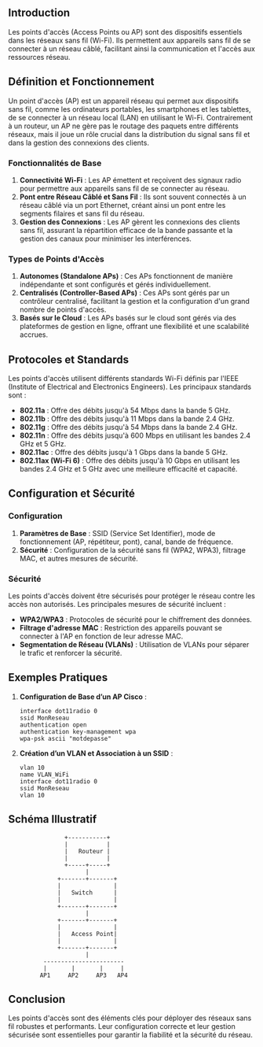 
## Introduction
Les points d'accès (Access Points ou AP) sont des dispositifs essentiels dans les réseaux sans fil (Wi-Fi). Ils permettent aux appareils sans fil de se connecter à un réseau câblé, facilitant ainsi la communication et l'accès aux ressources réseau.

## Définition et Fonctionnement
Un point d'accès (AP) est un appareil réseau qui permet aux dispositifs sans fil, comme les ordinateurs portables, les smartphones et les tablettes, de se connecter à un réseau local (LAN) en utilisant le Wi-Fi. Contrairement à un routeur, un AP ne gère pas le routage des paquets entre différents réseaux, mais il joue un rôle crucial dans la distribution du signal sans fil et dans la gestion des connexions des clients.

### Fonctionnalités de Base
1. **Connectivité Wi-Fi** : Les AP émettent et reçoivent des signaux radio pour permettre aux appareils sans fil de se connecter au réseau.
2. **Pont entre Réseau Câblé et Sans Fil** : Ils sont souvent connectés à un réseau câblé via un port Ethernet, créant ainsi un pont entre les segments filaires et sans fil du réseau.
3. **Gestion des Connexions** : Les AP gèrent les connexions des clients sans fil, assurant la répartition efficace de la bande passante et la gestion des canaux pour minimiser les interférences.

### Types de Points d'Accès
1. **Autonomes (Standalone APs)** : Ces APs fonctionnent de manière indépendante et sont configurés et gérés individuellement.
2. **Centralisés (Controller-Based APs)** : Ces APs sont gérés par un contrôleur centralisé, facilitant la gestion et la configuration d'un grand nombre de points d'accès.
3. **Basés sur le Cloud** : Les APs basés sur le cloud sont gérés via des plateformes de gestion en ligne, offrant une flexibilité et une scalabilité accrues.

## Protocoles et Standards
Les points d'accès utilisent différents standards Wi-Fi définis par l'IEEE (Institute of Electrical and Electronics Engineers). Les principaux standards sont :
- **802.11a** : Offre des débits jusqu'à 54 Mbps dans la bande 5 GHz.
- **802.11b** : Offre des débits jusqu'à 11 Mbps dans la bande 2.4 GHz.
- **802.11g** : Offre des débits jusqu'à 54 Mbps dans la bande 2.4 GHz.
- **802.11n** : Offre des débits jusqu'à 600 Mbps en utilisant les bandes 2.4 GHz et 5 GHz.
- **802.11ac** : Offre des débits jusqu'à 1 Gbps dans la bande 5 GHz.
- **802.11ax (Wi-Fi 6)** : Offre des débits jusqu'à 10 Gbps en utilisant les bandes 2.4 GHz et 5 GHz avec une meilleure efficacité et capacité.

## Configuration et Sécurité
### Configuration
1. **Paramètres de Base** : SSID (Service Set Identifier), mode de fonctionnement (AP, répétiteur, pont), canal, bande de fréquence.
2. **Sécurité** : Configuration de la sécurité sans fil (WPA2, WPA3), filtrage MAC, et autres mesures de sécurité.

### Sécurité
Les points d'accès doivent être sécurisés pour protéger le réseau contre les accès non autorisés. Les principales mesures de sécurité incluent :
- **WPA2/WPA3** : Protocoles de sécurité pour le chiffrement des données.
- **Filtrage d'adresse MAC** : Restriction des appareils pouvant se connecter à l'AP en fonction de leur adresse MAC.
- **Segmentation de Réseau (VLANs)** : Utilisation de VLANs pour séparer le trafic et renforcer la sécurité.

## Exemples Pratiques
1. **Configuration de Base d’un AP Cisco** :
   ```shell
   interface dot11radio 0
   ssid MonReseau
   authentication open
   authentication key-management wpa
   wpa-psk ascii "motdepasse"
   ```

2. **Création d’un VLAN et Association à un SSID** :
   ```shell
   vlan 10
   name VLAN_WiFi
   interface dot11radio 0
   ssid MonReseau
   vlan 10
   ```

## Schéma Illustratif

```plaintext
                +-----------+
                |           |
                |   Routeur |
                |           |
                +-----+-----+
                      |
              +-------+-------+
              |               |
              |   Switch      |
              |               |
              +-------+-------+
                      |
              +-------+-------+
              |               |
              |   Access Point|
              |               |
              +-------+-------+
                      |
          -----------------------
          |       |       |     |
         AP1     AP2     AP3   AP4
```

## Conclusion
Les points d'accès sont des éléments clés pour déployer des réseaux sans fil robustes et performants. Leur configuration correcte et leur gestion sécurisée sont essentielles pour garantir la fiabilité et la sécurité du réseau.
